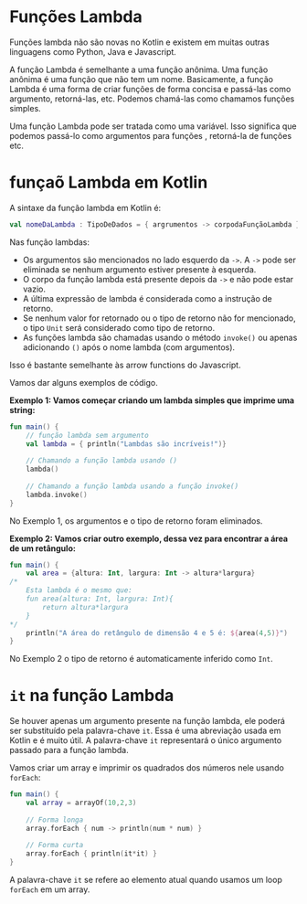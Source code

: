 # Funções Lambda

Funções lambda não são novas no Kotlin e existem em muitas outras linguagens como Python, Java e Javascript.

A função Lambda é semelhante a uma função anônima. Uma função anônima é uma função que não tem um nome. Basicamente, a função Lambda é uma forma de criar funções de forma concisa e passá-las como argumento, retorná-las, etc. Podemos chamá-las como chamamos funções simples.

Uma função Lambda pode ser tratada como uma variável. Isso significa que podemos passá-lo como argumentos para funções , retorná-la de funções etc.

# funçaõ Lambda em Kotlin

A sintaxe da função lambda em Kotlin é:

```kotlin
val nomeDaLambda : TipoDeDados = { argrumentos -> corpodaFunçãoLambda }
```

Nas função lambdas:

- Os argumentos são mencionados no lado esquerdo da `->`. A `->` pode ser eliminada se nenhum argumento estiver presente à esquerda.
- O corpo da função lambda está presente depois da `->` e não pode estar vazio.
- A última expressão de lambda é considerada como a instrução de retorno.
- Se nenhum valor for retornado ou o tipo de retorno não for mencionado, o tipo `Unit` será considerado como tipo de retorno.
- As funções lambda são chamadas usando o método `invoke()` ou apenas adicionando `()` após o nome lambda (com argumentos).

Isso é bastante semelhante às arrow functions do Javascript.

Vamos dar alguns exemplos de código.

**Exemplo 1: Vamos começar criando um lambda simples que imprime uma string:**

```kotlin runnable
fun main() {
    // função lambda sem argumento
    val lambda = { println("Lambdas são incríveis!")}
    
    // Chamando a função lambda usando ()
    lambda()
    
    // Chamando a função lambda usando a função invoke()
    lambda.invoke()
}
```

No Exemplo 1, os argumentos e o tipo de retorno foram eliminados.


**Exemplo 2: Vamos criar outro exemplo, dessa vez para encontrar a área de um retângulo:**

```kotlin runnable
fun main() {
    val area = {altura: Int, largura: Int -> altura*largura} 
/*    
    Esta lambda é o mesmo que:
    fun area(altura: Int, largura: Int){
        return altura*largura
    }
*/
    println("A área do retângulo de dimensão 4 e 5 é: ${area(4,5)}")
}
```

No Exemplo 2 o tipo de retorno é automaticamente inferido como `Int`.

# `it` na função Lambda

Se houver apenas um argumento presente na função lambda, ele poderá ser substituído pela palavra-chave `it`. Essa é uma abreviação usada em Kotlin e é muito útil. A palavra-chave `it` representará o único argumento passado para a função lambda.

Vamos criar um array e imprimir os quadrados dos números nele usando `forEach`:

```kotlin runnable
fun main() {
    val array = arrayOf(10,2,3)
    
    // Forma longa
    array.forEach { num -> println(num * num) }
    
    // Forma curta
    array.forEach { println(it*it) }
}
```

A palavra-chave `it` se refere ao elemento atual quando usamos um loop `forEach` em um array.
